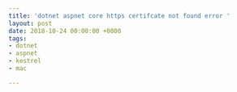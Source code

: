 ```yaml
---
title: 'dotnet aspnet core https certifcate not found error '
layout: post
date: 2018-10-24 00:00:00 +0000
tags:
- dotnet
- aspnet
- kestrel
- mac

---
```

